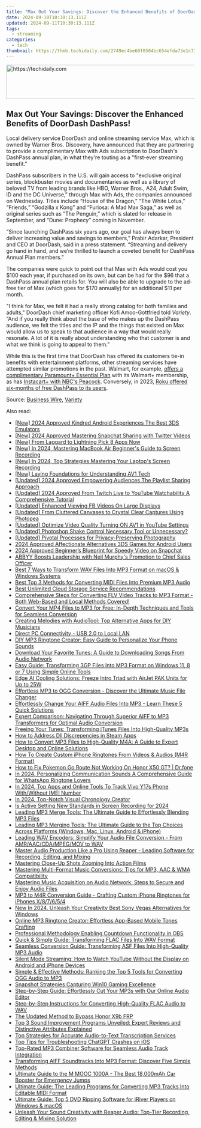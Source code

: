 ```yaml
---
title: "Max Out Your Savings: Discover the Enhanced Benefits of DoorDash DashPass!"
date: 2024-09-10T10:30:13.111Z
updated: 2024-09-11T10:30:13.111Z
tags:
  - streaming
categories:
  - tech
thumbnail: https://thmb.techidaily.com/2749ec4be60f0504bc654efda73e1c737728931364b1005e1f68e26d5f0bf62c.jpg
---
```






<!-- affiliate ads begin -->
<a href="https://ephamedtechinc.pxf.io/c/5597632/2137209/26400" target="_top" id="2137209">
  <img src="//a.impactradius-go.com/display-ad/26400-2137209" border="0" alt="https://techidaily.com" width="728" height="90"/>
</a>
<img height="0" width="0" src="https://ephamedtechinc.pxf.io/i/5597632/2137209/26400" style="position:absolute;visibility:hidden;" border="0" />
<!-- affiliate ads end -->




## Max Out Your Savings: Discover the Enhanced Benefits of DoorDash DashPass!

Local delivery service DoorDash and online streaming service Max, which is owned by Warner Bros. Discovery, have announced that they are partnering to provide a complimentary Max with Ads subscription to DoorDash's DashPass annual plan, in what they're touting as a "first-ever streaming benefit."

 DashPass subscribers in the U.S. will gain access to "exclusive original series, blockbuster movies and documentaries as well as a library of beloved TV from leading brands like HBO, Warner Bros., A24, Adult Swim, ID and the DC Universe," through Max with Ads, the companies announced on Wednesday. Titles include “House of the Dragon,” “The White Lotus,” “Friends,” “Godzilla x Kong” and “Furiosa: A Mad Max Saga,” as well as original series such as “The Penguin,” which is slated for release in September, and “Dune: Prophecy” coming in November.

 “Since launching DashPass six years ago, our goal has always been to deliver increasing value and savings to members,” Prabir Adarkar, President and CEO at DoorDash, said in a press statement. “Streaming and delivery go hand in hand, and we’re thrilled to launch a coveted benefit for DashPass Annual Plan members.”

 The companies were quick to point out that Max with Ads would cost you $100 each year, if purchased on its own, but can be had for the $96 that a DashPass annual plan retails for. You will also be able to upgrade to the ad-free tier of Max (which goes for $170 annually) for an additional $11 per month.

 "I think for Max, we felt it had a really strong catalog for both families and adults," DoorDash chief marketing officer Kofi Amoo-Gottfried told _Variety_. “And if you really think about the base of who makes up the DashPass audience, we felt the titles and the IP and the things that existed on Max would allow us to speak to that audience in a way that would really resonate. A lot of it is really about understanding who that customer is and what we think is going to appeal to them.”

 While this is the first time that DoorDash has offered its customers tie-in benefits with entertainment platforms, other streaming services have attempted similar promotions in the past. Walmart, for example, [offers a complimentary Paramount+ Essential Plan](https://redirect.viglink.com/?key=e7eab128eb8d1c53e14db14f4c632447&cuid=UUhtgUeUpU2004861&u=https%3A%2F%2Fwww.walmart.com%2Fplus%2Fparamount-video-streaming) with its Walmart+ membership, as has [Instacart+ with NBC's Peacock](https://www.instacart.com/help/section/360007797952/21190821634324). Conversely, in 2023, [Roku offered six-months of free DashPass to its users](https://location-social.techidaily.com/in-2024-how-to-change-realme-c53-location-on-skout-drfone-by-drfone-virtual-android/).

 Source: [Business Wire](https://www.businesswire.com/news/home/20240813315636/en/DoorDash-Partners-with-Max-to-Introduce-First-Ever-Streaming-Benefit-for-DashPass-Members-in-the-U.S), [Variety](https://variety.com/2024/streaming/news/free-max-subscription-doordash-dashpass-1236104448/)

<ins class="adsbygoogle"
     style="display:block"
     data-ad-format="autorelaxed"
     data-ad-client="ca-pub-7571918770474297"
     data-ad-slot="1223367746"></ins>



<ins class="adsbygoogle"
     style="display:block"
     data-ad-client="ca-pub-7571918770474297"
     data-ad-slot="8358498916"
     data-ad-format="auto"
     data-full-width-responsive="true"></ins>

<span class="atpl-alsoreadstyle">Also read:</span>
<div><ul>
<li><a href="https://screen-capture.techidaily.com/new-2024-approved-kindred-android-experiences-the-best-3ds-emulators/"><u>[New] 2024 Approved  Kindred Android Experiences  The Best 3DS Emulators</u></a></li>
<li><a href="https://twitter-videos.techidaily.com/new-2024-approved-mastering-snapchat-sharing-with-twitter-videos/"><u>[New] 2024 Approved  Mastering Snapchat Sharing with Twitter Videos</u></a></li>
<li><a href="https://some-knowledge.techidaily.com/new-from-laggard-to-lightning-pick-8-apps-now/"><u>[New] From Laggard to Lightning  Pick 8 Apps Now</u></a></li>
<li><a href="https://desktop-recording.techidaily.com/new-in-2024-mastering-macbook-air-beginners-guide-to-screen-recording/"><u>[New] In 2024, Mastering MacBook Air  Beginner's Guide to Screen Recording</u></a></li>
<li><a href="https://screen-activity-recording.techidaily.com/new-in-2024-top-strategies-mastering-your-laptops-screen-recording/"><u>[New] In 2024, Top Strategies  Mastering Your Laptop's Screen Recording</u></a></li>
<li><a href="https://extra-approaches.techidaily.com/new-laying-foundations-for-understanding-av1-tech/"><u>[New] Laying Foundations for Understanding AV1 Tech</u></a></li>
<li><a href="https://youtube-sure.techidaily.com/ed-2024-approved-empowering-audiences-the-playlist-sharing-approach/"><u>[Updated] 2024 Approved  Empowering Audiences  The Playlist Sharing Approach</u></a></li>
<li><a href="https://eaxpv-info.techidaily.com/updated-2024-approved-from-twitch-live-to-youtube-watchability-a-comprehensive-tutorial/"><u>[Updated] 2024 Approved  From Twitch Live to YouTube Watchability  A Comprehensive Tutorial</u></a></li>
<li><a href="https://facebook-video-content.techidaily.com/updated-enhanced-viewing-fb-videos-on-large-displays/"><u>[Updated] Enhanced Viewing  FB Videos On Large Displays</u></a></li>
<li><a href="https://some-knowledge.techidaily.com/updated-from-cluttered-canvases-to-crystal-clear-captures-using-photopea/"><u>[Updated] From Cluttered Canvases to Crystal Clear Captures Using Photopea</u></a></li>
<li><a href="https://youtube-tips.techidaily.com/ed-optimize-video-quality-turning-on-av1-in-youtube-settings/"><u>[Updated] Optimize Video Quality  Turning ON AV1 in YouTube Settings</u></a></li>
<li><a href="https://extra-approaches.techidaily.com/updated-photoshop-shake-control-necessary-tool-or-unnecessary/"><u>[Updated] Photoshop Shake Control  Necessary Tool or Unnecessary?</u></a></li>
<li><a href="https://extra-support.techidaily.com/updated-pivotal-processes-for-privacy-preserving-photography/"><u>[Updated] Pivotal Processes for Privacy-Preserving Photography</u></a></li>
<li><a href="https://screen-mirroring-recording.techidaily.com/2024-approved-affectionate-alternatives-3ds-games-for-android-users/"><u>2024 Approved  Affectionate Alternatives  3DS Games for Android Users</u></a></li>
<li><a href="https://extra-hints.techidaily.com/2024-approved-beginners-blueprint-for-speedy-video-on-snapchat/"><u>2024 Approved  Beginner’s Blueprint for Speedy Video on Snapchat</u></a></li>
<li><a href="https://discover-advanced.techidaily.com/abbyy-boosts-leadership-with-neil-murphys-promotion-to-chief-sales-officer/"><u>ABBYY Boosts Leadership with Neil Murphy's Promotion to Chief Sales Officer</u></a></li>
<li><a href="https://media-tips.techidaily.com/best-7-ways-to-transform-wav-files-into-mp3-format-on-macos-and-windows-systems/"><u>Best 7 Ways to Transform WAV Files Into MP3 Format on macOS & Windows Systems</u></a></li>
<li><a href="https://media-tips.techidaily.com/best-top-3-methods-for-converting-midi-files-into-premium-mp3-audio/"><u>Best Top 3 Methods for Converting MIDI Files Into Premium MP3 Audio</u></a></li>
<li><a href="https://extra-hints.techidaily.com/best-unlimited-cloud-storage-service-recommendations/"><u>Best Unlimited Cloud Storage Service Recommendations</u></a></li>
<li><a href="https://media-tips.techidaily.com/1723620208512-comprehensive-steps-for-converting-flv-video-tracks-to-mp3-format-both-web-based-and-local-methods-covered/"><u>Comprehensive Steps for Converting FLV Video Tracks to MP3 Format - Both Web-Based and Local Methods Covered!</u></a></li>
<li><a href="https://media-tips.techidaily.com/convert-your-mp4-files-to-mp3-for-free-in-depth-techniques-and-tools-for-seamless-conversion/"><u>Convert Your MP4 Files to MP3 for Free: In-Depth Techniques and Tools for Seamless Conversion</u></a></li>
<li><a href="https://media-tips.techidaily.com/creating-melodies-with-audiotool-top-alternative-apps-for-diy-musicians/"><u>Creating Melodies with AudioTool: Top Alternative Apps for DIY Musicians</u></a></li>
<li><a href="https://driver-install.techidaily.com/direct-pc-connectivity-usb-20-to-local-lan/"><u>Direct PC Connectivity - USB 2.0 to Local LAN</u></a></li>
<li><a href="https://media-tips.techidaily.com/diy-mp3-ringtone-creator-easy-guide-to-personalize-your-phone-sounds/"><u>DIY MP3 Ringtone Creator: Easy Guide to Personalize Your Phone Sounds</u></a></li>
<li><a href="https://media-tips.techidaily.com/download-your-favorite-tunes-a-guide-to-downloading-songs-from-audio-network/"><u>Download Your Favorite Tunes: A Guide to Downloading Songs From Audio Network</u></a></li>
<li><a href="https://media-tips.techidaily.com/easy-guide-transforming-3gp-files-into-mp3-format-on-windows-11-8-or-7-using-simple-online-tools/"><u>Easy Guide: Transforming 3GP Files Into MP3 Format on Windows 11, 8 or 7 Using Simple Online Tools</u></a></li>
<li><a href="https://hardware-tips.techidaily.com/edge-ai-cooling-solutions-freeze-intro-triad-with-airjet-pak-units-for-up-to-25w/"><u>Edge AI Cooling Solutions: Freeze Intro Triad with AirJet PAK Units for Up to 25W</u></a></li>
<li><a href="https://media-tips.techidaily.com/1723620208666-effortless-mp3-to-ogg-conversion-discover-the-ultimate-music-file-changer/"><u>Effortless MP3 to OGG Conversion - Discover the Ultimate Music File Changer</u></a></li>
<li><a href="https://media-tips.techidaily.com/effortlessly-change-your-aiff-audio-files-into-mp3-learn-these-5-quick-solutions/"><u>Effortlessly Change Your AIFF Audio Files Into MP3 - Learn These 5 Quick Solutions</u></a></li>
<li><a href="https://media-tips.techidaily.com/expert-comparison-navigating-through-superior-aiff-to-mp3-transformers-for-optimal-audio-conversion/"><u>Expert Comparison: Navigating Through Superior AIFF to MP3 Transformers for Optimal Audio Conversion</u></a></li>
<li><a href="https://media-tips.techidaily.com/freeing-your-tunes-transforming-itunes-files-into-high-quality-mp3s/"><u>Freeing Your Tunes: Transforming iTunes Files Into High-Quality MP3s</u></a></li>
<li><a href="https://win-howtos.techidaily.com/how-to-address-dll-discrepencies-in-steam-apps/"><u>How to Address Dll Discrepencies in Steam Apps</u></a></li>
<li><a href="https://media-tips.techidaily.com/how-to-convert-mp3-files-to-high-quality-m4a-a-guide-to-expert-desktop-and-online-solutions/"><u>How to Convert MP3 Files to High-Quality M4A: A Guide to Expert Desktop and Online Solutions</u></a></li>
<li><a href="https://media-tips.techidaily.com/how-to-create-custom-iphone-ringtones-from-videos-and-audios-m4r-format/"><u>How To Create Custom iPhone Ringtones From Videos & Audios (M4R Format)</u></a></li>
<li><a href="https://pokemon-go-android.techidaily.com/how-to-fix-pokemon-go-route-not-working-on-honor-x50-gt-drfone-by-drfone-virtual-android/"><u>How to Fix Pokemon Go Route Not Working On Honor X50 GT? | Dr.fone</u></a></li>
<li><a href="https://extra-approaches.techidaily.com/in-2024-personalizing-communication-sounds-a-comprehensive-guide-for-whatsapp-ringtone-lovers/"><u>In 2024, Personalizing Communication Sounds  A Comprehensive Guide for WhatsApp Ringtone Lovers</u></a></li>
<li><a href="https://android-unlock.techidaily.com/in-2024-top-apps-and-online-tools-to-track-vivo-y17s-phone-withwithout-imei-number-by-drfone-android/"><u>In 2024, Top Apps and Online Tools To Track Vivo Y17s Phone With/Without IMEI Number</u></a></li>
<li><a href="https://some-guidance.techidaily.com/in-2024-top-notch-visual-chronology-creator/"><u>In 2024, Top-Notch Visual Chronology Creator</u></a></li>
<li><a href="https://remote-screen-capture.techidaily.com/is-active-setting-new-standards-in-screen-recording-for-2024/"><u>Is Active Setting New Standards in Screen Recording for 2024</u></a></li>
<li><a href="https://media-tips.techidaily.com/leading-mp3-merge-tools-the-ultimate-guide-to-effortlessly-blending-mp3-files/"><u>Leading MP3 Merge Tools: The Ultimate Guide to Effortlessly Blending MP3 Files</u></a></li>
<li><a href="https://media-tips.techidaily.com/leading-mp3-merging-tools-the-ultimate-guide-to-the-top-choices-across-platforms-windows-mac-linux-android-and-iphone/"><u>Leading MP3 Merging Tools: The Ultimate Guide to the Top Choices Across Platforms (Windows, Mac, Linux, Android & iPhone)</u></a></li>
<li><a href="https://media-tips.techidaily.com/leading-wav-encoders-simplify-your-audio-file-conversion-from-amraaccdampegmov-to-wav/"><u>Leading WAV Encoders: Simplify Your Audio File Conversion - From AMR/AAC/CDA/MPEG/MOV to WAV</u></a></li>
<li><a href="https://media-tips.techidaily.com/master-audio-production-like-a-pro-using-reaper-leading-software-for-recording-editing-and-mixing/"><u>Master Audio Production Like a Pro Using Reaper - Leading Software for Recording, Editing, and Mixing</u></a></li>
<li><a href="https://vp-tips.techidaily.com/mastering-close-up-shots-zooming-into-action-films/"><u>Mastering Close-Up Shots  Zooming Into Action Films</u></a></li>
<li><a href="https://media-tips.techidaily.com/mastering-multi-format-music-conversions-tips-for-mp3-aac-and-wma-compatibility/"><u>Mastering Multi-Format Music Conversions: Tips for MP3, AAC & WMA Compatibility</u></a></li>
<li><a href="https://media-tips.techidaily.com/mastering-music-acquisition-on-audio-network-steps-to-secure-and-enjoy-audio-files/"><u>Mastering Music Acquisition on Audio Network: Steps to Secure and Enjoy Audio Files</u></a></li>
<li><a href="https://media-tips.techidaily.com/mp3-to-m4r-conversion-guide-crafting-custom-iphone-ringtones-for-iphones-x87654/"><u>MP3 to M4R Conversion Guide - Crafting Custom iPhone Ringtones for iPhones X/8/7/6/5/4</u></a></li>
<li><a href="https://ai-video-apps.techidaily.com/new-in-2024-unleash-your-creativity-best-sony-vegas-alternatives-for-windows/"><u>New In 2024, Unleash Your Creativity Best Sony Vegas Alternatives for Windows</u></a></li>
<li><a href="https://media-tips.techidaily.com/online-mp3-ringtone-creator-effortless-app-based-mobile-tones-crafting/"><u>Online MP3 Ringtone Creator: Effortless App-Based Mobile Tones Crafting</u></a></li>
<li><a href="https://remote-screen-capture.techidaily.com/professional-methodology-enabling-countdown-functionality-in-obs/"><u>Professional Methodology  Enabling Countdown Functionality in OBS</u></a></li>
<li><a href="https://media-tips.techidaily.com/quick-and-simple-guide-transforming-flac-files-into-wav-format/"><u>Quick & Simple Guide: Transforming FLAC Files Into WAV Format</u></a></li>
<li><a href="https://media-tips.techidaily.com/seamless-conversion-guide-transforming-asf-files-into-high-quality-mp3-audio/"><u>Seamless Conversion Guide: Transforming ASF Files Into High-Quality MP3 Audio</u></a></li>
<li><a href="https://blog-min.techidaily.com/silent-mode-streaming-how-to-watch-youtube-without-the-display-on-android-and-iphone-devices/"><u>Silent Mode Streaming: How to Watch YouTube Without the Display on Android and iPhone Devices</u></a></li>
<li><a href="https://media-tips.techidaily.com/simple-and-effective-methods-ranking-the-top-5-tools-for-converting-ogg-audio-to-mp3/"><u>Simple & Effective Methods: Ranking the Top 5 Tools for Converting OGG Audio to MP3</u></a></li>
<li><a href="https://screen-capture.techidaily.com/snapshot-strategies-capturing-win10-gaming-excellence/"><u>Snapshot Strategies  Capturing Win10 Gaming Excellence</u></a></li>
<li><a href="https://media-tips.techidaily.com/step-by-step-guide-effortlessly-cut-your-mp3s-with-our-online-audio-editor/"><u>Step-by-Step Guide: Effortlessly Cut Your MP3s with Our Online Audio Editor</u></a></li>
<li><a href="https://media-tips.techidaily.com/step-by-step-instructions-for-converting-high-quality-flac-audio-to-wav/"><u>Step-by-Step Instructions for Converting High-Quality FLAC Audio to WAV</u></a></li>
<li><a href="https://android-frp.techidaily.com/the-updated-method-to-bypass-honor-x9b-frp-by-drfone-android/"><u>The Updated Method to Bypass Honor X9b FRP</u></a></li>
<li><a href="https://media-tips.techidaily.com/top-3-sound-improvement-programs-unveiled-expert-reviews-and-distinctive-attributes-explained/"><u>Top 3 Sound Improvement Programs Unveiled: Expert Reviews and Distinctive Attributes Explained</u></a></li>
<li><a href="https://media-tips.techidaily.com/top-strategies-for-accurate-audio-to-text-transcription-services/"><u>Top Strategies for Accurate Audio-to-Text Transcription Services</u></a></li>
<li><a href="https://tech-savvy.techidaily.com/top-tips-for-troubleshooting-chatgpt-crashes-on-ios/"><u>Top Tips for Troubleshooting ChatGPT Crashes on iOS</u></a></li>
<li><a href="https://media-tips.techidaily.com/top-rated-mp3-combiner-software-for-seamless-audio-track-integration/"><u>Top-Rated MP3 Combiner Software for Seamless Audio Track Integration</u></a></li>
<li><a href="https://media-tips.techidaily.com/transforming-aiff-soundtracks-into-mp3-format-discover-five-simple-methods/"><u>Transforming AIFF Soundtracks Into MP3 Format: Discover Five Simple Methods</u></a></li>
<li><a href="https://buynow-marvelous.techidaily.com/ultimate-guide-to-the-m-mooc-1000a-the-best-18000mah-car-booster-for-emergency-jumps/"><u>Ultimate Guide to the M MOOC 1000A - The Best 18,000mAh Car Booster for Emergency Jumps</u></a></li>
<li><a href="https://media-tips.techidaily.com/ultimate-guide-the-leading-programs-for-converting-mp3-tracks-into-editable-midi-format/"><u>Ultimate Guide: The Leading Programs for Converting MP3 Tracks Into Editable MIDI Format</u></a></li>
<li><a href="https://media-tips.techidaily.com/ultimate-guide-top-5-dvd-ripping-software-for-iriver-players-on-windows-and-macos/"><u>Ultimate Guide: Top 5 DVD Ripping Software for iRiver Players on Windows & macOS</u></a></li>
<li><a href="https://media-tips.techidaily.com/unleash-your-sound-creativity-with-reaper-audio-top-tier-recording-editing-and-mixing-solution/"><u>Unleash Your Sound Creativity with Reaper Audio: Top-Tier Recording, Editing & Mixing Solution</u></a></li>
</ul></div>
